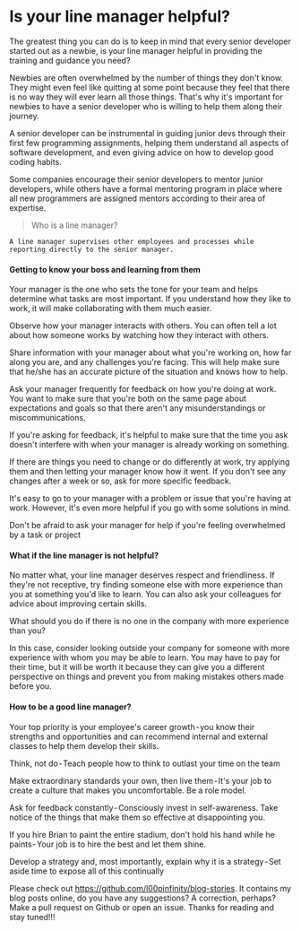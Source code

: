 # Is your line manager helpful?

The greatest thing you can do is to keep in mind that every senior developer started out as a newbie, is your line manager helpful in providing the training and guidance you need?

Newbies are often overwhelmed by the number of things they don't know. They might even feel like quitting at some point because they feel that there is no way they will ever learn all those things. That's why it's important for newbies to have a senior developer who is willing to help them along their journey.

A senior developer can be instrumental in guiding junior devs through their first few programming assignments, helping them understand all aspects of software development, and even giving advice on how to develop good coding habits.

Some companies encourage their senior developers to mentor junior developers, while others have a formal mentoring program in place where all new programmers are assigned mentors according to their area of expertise.

> Who is a line manager?

```aidl
A line manager supervises other employees and processes while reporting directly to the senior manager.
```

#### Getting to know your boss and learning from them

Your manager is the one who sets the tone for your team and helps determine what tasks are most important. If you understand how they like to work, it will make collaborating with them much easier.

Observe how your manager interacts with others. You can often tell a lot about how someone works by watching how they interact with others.

Share information with your manager about what you're working on, how far along you are, and any challenges you're facing. This will help make sure that he/she has an accurate picture of the situation and knows how to help.

Ask your manager frequently for feedback on how you're doing at work. You want to make sure that you're both on the same page about expectations and goals so that there aren't any misunderstandings or miscommunications.

If you're asking for feedback, it's helpful to make sure that the time you ask doesn't interfere with when your manager is already working on something.

If there are things you need to change or do differently at work, try applying them and then letting your manager know how it went. If you don't see any changes after a week or so, ask for more specific feedback.

It's easy to go to your manager with a problem or issue that you're having at work. However, it's even more helpful if you go with some solutions in mind.

Don't be afraid to ask your manager for help if you're feeling overwhelmed by a task or project

#### What if the line manager is not helpful?

No matter what, your line manager deserves respect and friendliness. If they're not receptive, try finding someone else with more experience than you at something you'd like to learn. You can also ask your colleagues for advice about improving certain skills.

What should you do if there is no one in the company with more experience than you?

In this case, consider looking outside your company for someone with more experience with whom you may be able to learn. You may have to pay for their time, but it will be worth it because they can give you a different perspective on things and prevent you from making mistakes others made before you.

#### How to be a good line manager?

Your top priority is your employee's career growth - you know their strengths and opportunities and can recommend internal and external classes to help them develop their skills.

Think, not do - Teach people how to think to outlast your time on the team

Make extraordinary standards your own, then live them - It's your job to create a culture that makes you uncomfortable. Be a role model.

Ask for feedback constantly - Consciously invest in self-awareness. Take notice of the things that make them so effective at disappointing you.

If you hire Brian to paint the entire stadium, don't hold his hand while he paints - Your job is to hire the best and let them shine.

Develop a strategy and, most importantly, explain why it is a strategy - Set aside time to expose all of this continually

Please check out <https://github.com/l00pinfinity/blog-stories>. It contains my blog posts online, do you have any suggestions? A correction, perhaps? Make a pull request on Github or open an issue.
Thanks for reading and stay tuned!!!